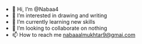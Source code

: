 - 👋 Hi, I’m @Nabaa4
- 👀 I’m interested in drawing and writing 
- 🌱 I’m currently learning new skills
- 💞️ I’m looking to collaborate on nothing
- 📫 How to reach me nabaaalmukhtar9@gmai.com 

<!---
Nabaa4/Nabaa4 is a ✨ special ✨ repository because its `README.md` (this file) appears on your GitHub profile.
You can click the Preview link to take a look at your changes.
--->
